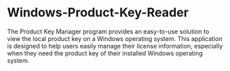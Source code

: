 # Windows-Product-Key-Reader
The Product Key Manager program provides an easy-to-use solution to view the local product key on a Windows operating system. This application is designed to help users easily manage their license information, especially when they need the product key of their installed Windows operating system.

